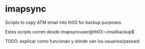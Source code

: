 # imapsync
Scripts to copy ATM email into th03 for backup purposes.

Estos scripts corren desde
imapsyncuser@th03:~/mailbackup$

TODO: explicar como funcionan y dónde van los usuarios/passwd.

